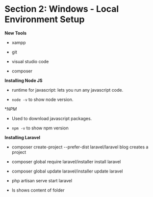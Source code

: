 # Section 2: Windows - Local Environment Setup

**New Tools**

- xampp

- git 

- visual studio code 

- composer

**Installing Node JS**

- runtime for javascript: lets you run any javascript code. 

- ```node -v``` to show node version.

**NPM*

- Used to download javascript packages.

- ```npm -v``` to show npm version

**Installing Laravel**

- composer create-project --prefer-dist laravel/laravel blog creates  a project

- composer global require laravel/installer install laravel

- composer global update laravel/installer update laravel

- php artisan serve start laravel

- ls shows content of folder


